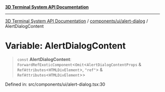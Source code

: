 [**3D Terminal System API Documentation**](../../../../README.md)

***

[3D Terminal System API Documentation](../../../../README.md) / [components/ui/alert-dialog](../README.md) / AlertDialogContent

# Variable: AlertDialogContent

> `const` **AlertDialogContent**: `ForwardRefExoticComponent`\<`Omit`\<`AlertDialogContentProps` & `RefAttributes`\<`HTMLDivElement`\>, `"ref"`\> & `RefAttributes`\<`HTMLDivElement`\>\>

Defined in: src/components/ui/alert-dialog.tsx:30
